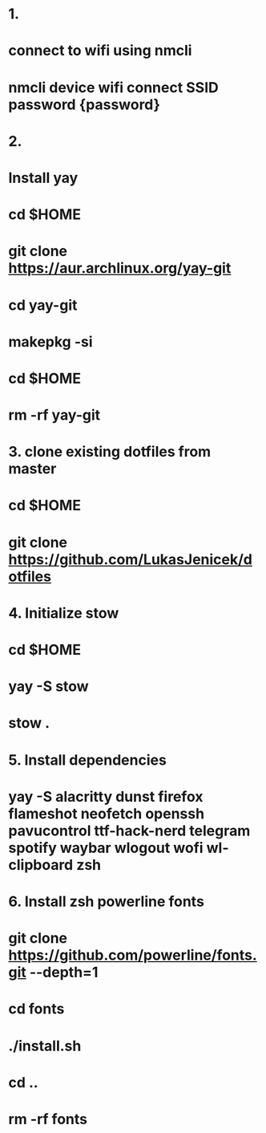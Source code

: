 # 1.
# connect to wifi using nmcli
# nmcli device wifi connect SSID password {password}

# 2.
# Install yay
# cd $HOME
# git clone https://aur.archlinux.org/yay-git
# cd yay-git
# makepkg -si
# cd $HOME
# rm -rf yay-git

# 3. clone existing dotfiles from master
# cd $HOME
# git clone https://github.com/LukasJenicek/dotfiles

# 4. Initialize stow
# cd $HOME
# yay -S stow
# stow .

# 5. Install dependencies
# yay -S alacritty dunst firefox flameshot neofetch openssh pavucontrol ttf-hack-nerd telegram spotify waybar wlogout wofi wl-clipboard zsh

# 6. Install zsh powerline fonts
# git clone https://github.com/powerline/fonts.git --depth=1
# cd fonts
# ./install.sh
# cd ..
# rm -rf fonts

